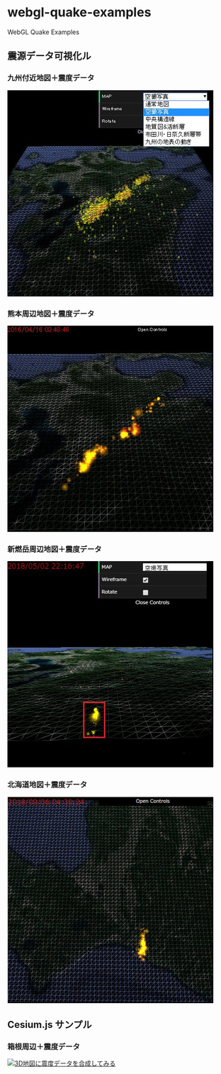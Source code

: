﻿# webgl-quake-examples
WebGL Quake Examples

## 震源データ可視化ル

### 九州付近地図＋震度データ

[![九州付近の地図に震度データを合成してみる](jsdo.it/cx20/assets/screenshot/eaW9.jpg)](https://cx20.github.io/webgl-quake-examples/jsdo.it/cx20/eaW9/)

### 熊本周辺地図＋震度データ

[![熊本周辺の震度データ１カ月分を可視化してみる](jsdo.it/cx20/assets/screenshot/qkX4.jpg)](https://cx20.github.io/webgl-quake-examples/jsdo.it/cx20/qkX4/)

### 新燃岳周辺地図＋震度データ

[![新燃岳周辺の震度データを可視化してみる](jsdo.it/cx20/assets/screenshot/QZsi.jpg)](https://cx20.github.io/webgl-quake-examples/jsdo.it/cx20/QZsi/)

### 北海道地図＋震度データ

[![北海道の震度データを可視化してみる](jsdo.it/cx20/assets/screenshot/Uae9.jpg)](https://cx20.github.io/webgl-quake-examples/jsdo.it/cx20/Uae9/)

## Cesium.js サンプル

### 箱根周辺＋震度データ

[![3D地図に震度データを合成してみる](jsdo.it/cx20/assets/screenshot/ljKt.jpg)](https://cx20.github.io/webgl-mountain-examples/jsdo.it/cx20/ljKt/)


